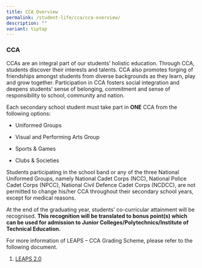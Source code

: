 ```yaml
---
title: CCA Overview
permalink: /student-life/cca/cca-overview/
description: ""
variant: tiptap
---
```

<h3><strong>CCA</strong></h3>
<p>CCAs are an integral part of our students’ holistic education. Through
CCA, students discover their interests and talents. CCA also promotes forging
of friendships amongst students from diverse backgrounds as they learn,
play and grow together. Participation in CCA fosters social integration
and deepens students’ sense of belonging, commitment and sense of responsibility
to school, community and nation.</p>
<p>Each secondary school student must take part in&nbsp;<strong>ONE</strong>&nbsp;CCA
from the following options:</p>
<ul data-tight="true" class="tight">
<li>
<p>Uniformed Groups</p>
</li>
<li>
<p>Visual and Performing Arts Group</p>
</li>
<li>
<p>Sports &amp; Games</p>
</li>
<li>
<p>Clubs &amp; Societies</p>
</li>
</ul>
<p>Students participating in the school band or any of the three National
Uniformed Groups, namely National Cadet Corps (NCC), National Police Cadet
Corps (NPCC), National Civil Defence Cadet Corps (NCDCC), are not permitted
to change his/her CCA throughout their secondary school years, except for
medical reasons.</p>
<p>At the end of the graduating year, students’ co-curricular attainment
will be recognised.&nbsp;<strong>This recognition will be translated to bonus point(s) which can be used for admission to Junior Colleges/Polytechnics/Institute of Technical Education.</strong>
</p>
<p>For more information of LEAPS – CCA Grading Scheme, please refer to the
following document.</p>
<ol data-tight="true" class="tight">
<li>
<p><a href="/files/LEAPS%202.pdf" rel="noopener noreferrer nofollow" target="_blank">LEAPS 2.0</a>
</p>
</li>
</ol>
<p></p>